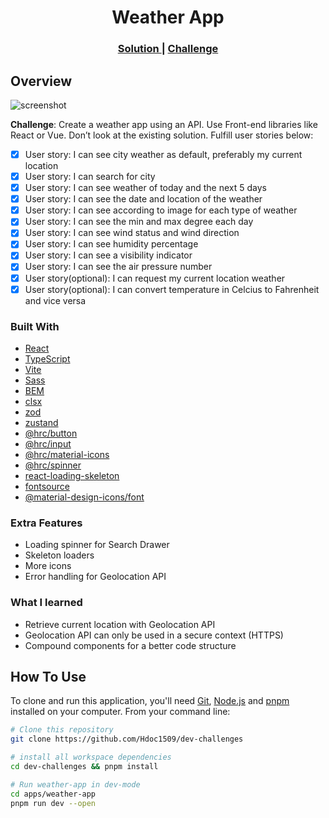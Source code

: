 <h1 align="center">Weather App</h1>

<div align="center">
  <h3>
    <a href="https://hdoc-weather-app.netlify.app">
      Solution
    </a>
    <span> | </span>
    <a href="https://legacy.devchallenges.io/challenges/mM1UIenRhK808W8qmLWv">
      Challenge
    </a>
  </h3>
</div>

## Overview

![screenshot](https://github.com/Hdoc1509/dev-challenges/assets/72316111/fdadff8d-c42a-41ac-ad47-c1d9cb6efdbe)

**Challenge**: Create a weather app using an API. Use Front-end libraries like React or Vue. Don’t look at the existing solution. Fulfill user stories below:

- [x] User story: I can see city weather as default, preferably my current location
- [x] User story: I can search for city
- [x] User story: I can see weather of today and the next 5 days
- [x] User story: I can see the date and location of the weather
- [x] User story: I can see according to image for each type of weather
- [x] User story: I can see the min and max degree each day
- [x] User story: I can see wind status and wind direction
- [x] User story: I can see humidity percentage
- [x] User story: I can see a visibility indicator
- [x] User story: I can see the air pressure number
- [x] User story(optional): I can request my current location weather
- [x] User story(optional): I can convert temperature in Celcius to Fahrenheit and vice versa

### Built With

- [React](https://reactjs.dev/)
- [TypeScript](https://www.typescriptlang.org/)
- [Vite](https://vitejs.dev/)
- [Sass](https://sass-lang.com/)
- [BEM](https://getbem.com/)
- [clsx](https://github.com/lukeed/clsx#readme)
- [zod](https://zod.dev)
- [zustand](https://docs.pmnd.rs/zustand/getting-started/introduction)
- [@hrc/button](https://hdoc1509.github.io/hrc/packages/button/)
- [@hrc/input](https://hdoc1509.github.io/hrc/packages/input/)
- [@hrc/material-icons](https://hdoc1509.github.io/hrc/packages/material-icons/)
- [@hrc/spinner](https://hdoc1509.github.io/hrc/packages/spinner/)
- [react-loading-skeleton](https://www.npmjs.com/package/react-loading-skeleton)
- [fontsource](https://fontsource.org/)
- [@material-design-icons/font](https://marella.me/material-design-icons/demo/font/)

### Extra Features

- Loading spinner for Search Drawer
- Skeleton loaders
- More icons
- Error handling for Geolocation API

### What I learned

- Retrieve current location with Geolocation API
- Geolocation API can only be used in a secure context (HTTPS)
- Compound components for a better code structure

## How To Use

To clone and run this application, you'll need [Git](https://git-scm.com), [Node.js](https://nodejs.org/en/download/) and [pnpm](https://pnpm.io/installation) installed on your computer. From your command line:

```bash
# Clone this repository
git clone https://github.com/Hdoc1509/dev-challenges

# install all workspace dependencies
cd dev-challenges && pnpm install

# Run weather-app in dev-mode
cd apps/weather-app
pnpm run dev --open
```
